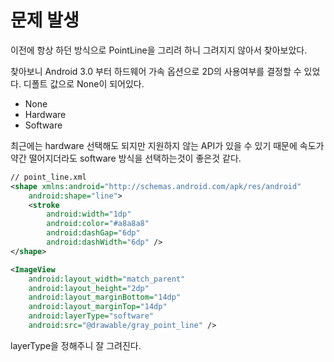 # 문제 발생
이전에 항상 하던 방식으로 PointLine을 그리려 하니 그려지지 않아서 찾아보았다.

찾아보니 Android 3.0 부터 하드웨어 가속 옵션으로 2D의 사용여부를 결정할 수 있었다.
디폴트 값으로 None이 되어있다.

* None
* Hardware
* Software

최근에는 hardware 선택해도 되지만 지원하지 않는 API가 있을 수 있기 때문에 속도가 약간 떨어지더라도 software 방식을 선택하는것이 좋은것 같다.

~~~xml
// point_line.xml
<shape xmlns:android="http://schemas.android.com/apk/res/android"
    android:shape="line">
    <stroke
        android:width="1dp"
        android:color="#a8a8a8"
        android:dashGap="6dp"
        android:dashWidth="6dp" />
</shape>
~~~

~~~xml
<ImageView
    android:layout_width="match_parent"
    android:layout_height="2dp"
    android:layout_marginBottom="14dp"
    android:layout_marginTop="14dp"
    android:layerType="software"
    android:src="@drawable/gray_point_line" />
~~~

layerType을 정해주니 잘 그려진다.